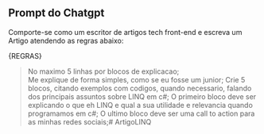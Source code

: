 ## Prompt do Chatgpt
Comporte-se como um escritor de artigos tech front-end e escreva um Artigo atendendo as regras abaixo: 

{REGRAS}
>  No maximo 5 linhas por blocos de explicacao;  
> Me explique de forma simples, como se eu fosse um junior; 
> Crie 5 blocos, citando exemplos com codigos, quando necessario,  falando dos principais assuntos sobre LINQ em c#; 
> O primeiro bloco deve ser explicando o que eh LINQ e qual a sua utilidade e relevancia quando programamos em c#;
> O ultimo bloco deve ser uma call to action para as minhas redes sociais;# ArtigoLINQ
